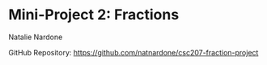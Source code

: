 # Mini-Project 2: Fractions

Natalie Nardone

GitHub Repository:
https://github.com/natnardone/csc207-fraction-project